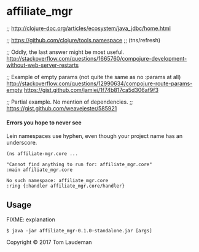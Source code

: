 # affiliate_mgr

;; http://clojure-doc.org/articles/ecosystem/java_jdbc/home.html

;; https://github.com/clojure/tools.namespace
;; (tns/refresh)

;; Oddly, the last answer might be most useful.
http://stackoverflow.com/questions/1665760/compojure-development-without-web-server-restarts

;; Example of empty params (not quite the same as no :params at all)
http://stackoverflow.com/questions/12990634/compojure-route-params-empty
https://gist.github.com/jamiei/1f74b817ca5d306af9f3

;; Partial example. No mention of dependencies.
;; https://gist.github.com/weavejester/585921


#### Errors you hope to never see

Lein namespaces use hyphen, even though your project name has an underscore.

```
(ns affiliate-mgr.core ...

"Cannot find anything to run for: affiliate_mgr.core"
:main affiliate_mgr.core

No such namespace: affiliate_mgr.core
:ring {:handler affiliate_mgr.core/handler}
```


## Usage

FIXME: explanation

    $ java -jar affiliate_mgr-0.1.0-standalone.jar [args]

Copyright © 2017 Tom Laudeman



